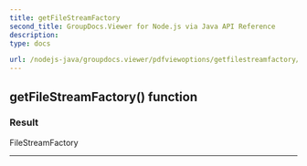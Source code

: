 ```yaml
---
title: getFileStreamFactory
second_title: GroupDocs.Viewer for Node.js via Java API Reference
description: 
type: docs

url: /nodejs-java/groupdocs.viewer/pdfviewoptions/getfilestreamfactory/
---
```


## getFileStreamFactory()  function


### Result
FileStreamFactory


---



